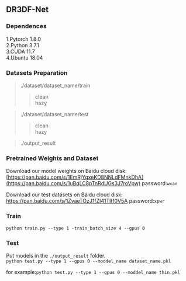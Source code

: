 ## DR3DF-Net

### Dependences
1.Pytorch 1.8.0  
2.Python 3.7.1  
3.CUDA 11.7  
4.Ubuntu 18.04    

### Datasets Preparation
> ./dataset/dataset_name/train
>> clean  
>> hazy

> ./dataset/dataset_name/test 
>> clean  
>> hazy

> ./output_result

### Pretrained Weights and Dataset  
Download our model weights on Baidu cloud disk:  
[https://pan.baidu.com/s/1EmRjYgxeKD8NNLdFMnkDhA](https://pan.baidu.com/s/1uBqLC8pTnRdUGs3J7roVpw) password:`wxan`

Download our test datasets on Baidu cloud disk:  
https://pan.baidu.com/s/1ZvaeTOzJ1fZI41TItf0V5A password:`xpwr`

### Train  
 `python train.py --type 1 -train_batch_size 4 --gpus 0 `

### Test
Put models in the `./output_result` folder.   
`python test.py --type 1 --gpus 0 --moddel_name dataset_name.pkl `

for example:`python test.py --type 1 --gpus 0 --moddel_name thin.pkl `

